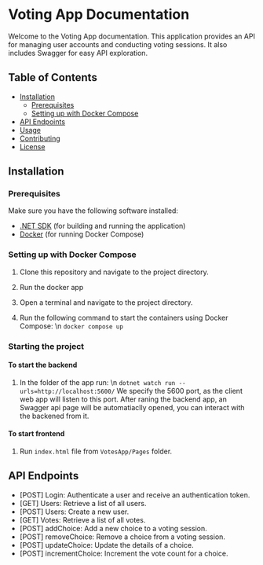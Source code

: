 # Voting App Documentation

Welcome to the Voting App documentation. This application provides an API for managing user accounts and conducting voting sessions. It also includes Swagger for easy API exploration.

## Table of Contents

- [Installation](#installation)
  - [Prerequisites](#prerequisites)
  - [Setting up with Docker Compose](#setting-up-with-docker-compose)
- [API Endpoints](#api-endpoints)
- [Usage](#usage)
- [Contributing](#contributing)
- [License](#license)

## Installation

### Prerequisites

Make sure you have the following software installed:

- [.NET SDK](https://dotnet.microsoft.com/download) (for building and running the application)
- [Docker](https://www.docker.com/get-started) (for running Docker Compose)

### Setting up with Docker Compose

1. Clone this repository and navigate to the project directory.

2. Run the docker app

3. Open a terminal and navigate to the project directory.

4. Run the following command to start the containers using Docker Compose: \n
```docker compose up```

### Starting the project
#### To start the backend
1. In the folder of the app run: \n
```dotnet watch run --urls=http://localhost:5600/```
We specify the 5600 port, as the client web app will listen to this port.
After raning the backend app, an Swagger api page will be automatiaclly opened, you can interact with the backened from it.
#### To start frontend
1. Run `index.html` file from `VotesApp/Pages` folder.

## API Endpoints
- [POST] Login: Authenticate a user and receive an authentication token.
- [GET] Users: Retrieve a list of all users.
- [POST] Users: Create a new user.
- [GET] Votes: Retrieve a list of all votes.
- [POST] addChoice: Add a new choice to a voting session.
- [POST] removeChoice: Remove a choice from a voting session.
- [POST] updateChoice: Update the details of a choice.
- [POST] incrementChoice: Increment the vote count for a choice.
 
